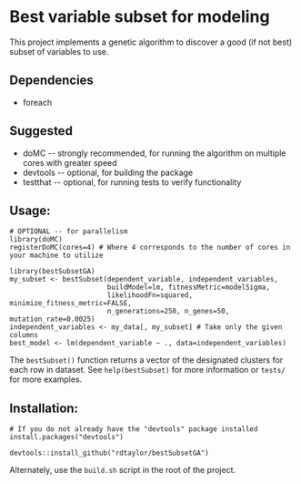 # Best variable subset for modeling

This project implements a genetic algorithm to discover a good (if not best) subset of variables to use.

## Dependencies

* foreach

## Suggested

* doMC -- strongly recommended, for running the algorithm on multiple cores with greater speed
* devtools -- optional, for building the package
* testthat -- optional, for running tests to verify functionality

## Usage:

```
# OPTIONAL -- for parallelism
library(doMC)
registerDoMC(cores=4) # Where 4 corresponds to the number of cores in your machine to utilize

library(bestSubsetGA)
my_subset <- bestSubset(dependent_variable, independent_variables,
                        buildModel=lm, fitnessMetric=modelSigma,
                        likelihoodFn=squared, minimize_fitness_metric=FALSE,
                        n_generations=250, n_genes=50, mutation_rate=0.0025)
independent_variables <- my_data[, my_subset] # Take only the given columns
best_model <- lm(dependent_variable ~ ., data=independent_variables)
```

The `bestSubset()` function returns a vector of the designated clusters for each row in dataset.  See `help(bestSubset)` for more information or `tests/` for more examples.


## Installation:

```
# If you do not already have the "devtools" package installed
install.packages("devtools")

devtools::install_github("rdtaylor/bestSubsetGA")
```

Alternately, use the `build.sh` script in the root of the project.
